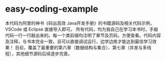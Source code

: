# easy-coding-example
本代码为阿里的神书《码出高效 Java开发手册》的书籍源码及相关代码示例，VSCode 或 Eclipse 直接导入即可。
所有代码，均为我自己在学习本书时，手敲代码一行一行敲出来的。每一个类前缀均注明了章节及页码，方便查看。代码内容及注释，与书本完全一致，且可以直接调试运行，边学边练才能达到最佳学习效果！
目前，覆盖了最重要的第六章（数据结构与集合）、第七章（并发与多线程），其他细节源码后续逐步完善。
